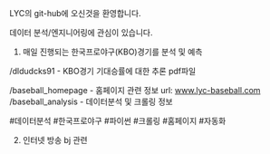 LYC의 git-hub에 오신것을 환영합니다.

데이터 분석/엔지니어링에 관심이 있습니다.


1. 매일 진행되는 한국프로야구(KBO)경기를 분석 및 예측

/dldudcks91 - KBO경기 기대승률에 대한 추론 pdf파일

/baseball_homepage - 홈페이지 관련 정보 url: www.lyc-baseball.com
/baseball_analysis - 데이터분석 및 크롤링 정보

#데이터분석 #한국프로야구 #파이썬 #크롤링 #홈페이지 #자동화 


2. 인터넷 방송 bj 관련
